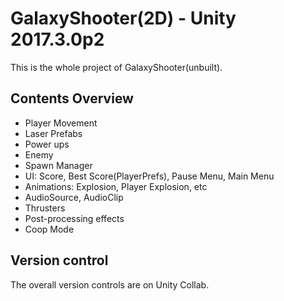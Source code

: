 # GalaxyShooter(2D) - Unity 2017.3.0p2
This is the whole project of GalaxyShooter(unbuilt).

## Contents Overview
- Player Movement
- Laser Prefabs
- Power ups
- Enemy
- Spawn Manager
- UI: Score, Best Score(PlayerPrefs), Pause Menu, Main Menu
- Animations: Explosion, Player Explosion, etc
- AudioSource, AudioClip
- Thrusters
- Post-processing effects
- Coop Mode

## Version control
The overall version controls are on Unity Collab.